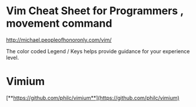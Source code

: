 # Vim Cheat Sheet for Programmers ,  movement command

http://michael.peopleofhonoronly.com/vim/

The color coded Legend / Keys helps provide guidance for your experience level.



# Vimium

[**https://github.com/philc/vimium**](https://github.com/philc/vimium)